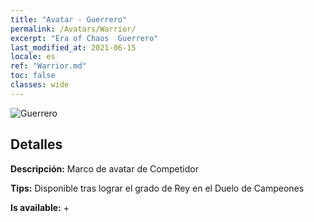 ```yaml
---
title: "Avatar - Guerrero"
permalink: /Avatars/Warrior/
excerpt: "Era of Chaos  Guerrero"
last_modified_at: 2021-06-15
locale: es
ref: "Warrior.md"
toc: false
classes: wide
---
```

 ![Guerrero](/images/a/avatarFrame_1.png)

## Detalles

 **Descripción:** Marco de avatar de Competidor 

 **Tips:** Disponible tras lograr el grado de Rey en el Duelo de Campeones 

 **Is available:**  + 

